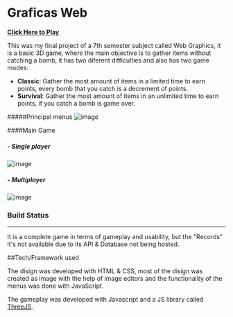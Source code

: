# Graficas Web

**[Click Here to Play](https://edsonirammoreno.github.io/GraficasWeb/index.html "Click Here to Play")**

This was my final project of a 7th semester subject called Web Graphics, it is a basic 3D game, where the main objective is to gather items without catching a bomb, it has two diferent difficulties and also has two game modes:

- **Classic**: Gather the most amount of items in a limited time to earn points, every bomb that you catch is a decrement of points.
- **Survival**: Gather the most amount of items in an unlimited time to earn points, if you catch a bomb is game over.

#####Principal menus
![image](https://user-images.githubusercontent.com/79424063/217752667-6805fdbc-756d-4009-a692-f9cd45d66bc8.png)

####Main Game

##### - Single player
![image](https://user-images.githubusercontent.com/79424063/217753078-ad69e246-653a-43f5-b48b-59ad8e27f70e.png)

##### - Multiplayer
![image](https://user-images.githubusercontent.com/79424063/217753327-dcb447f8-e7f7-40e3-bf80-287a2afdd23c.png)

### Build Status

------------

It is a complete game in terms of gameplay and usability, but the "Records"
it's not available due to its API & Database not being hosted.

##Tech/Framework used

The disign was developed with HTML & CSS, most of the disign was created as image with the help of image editors and the functionality of the menus was done with JavaScript.

The gameplay was developed with Javascript and a JS library called [ThreeJS](https://threejs.org/ "ThreeJS").
